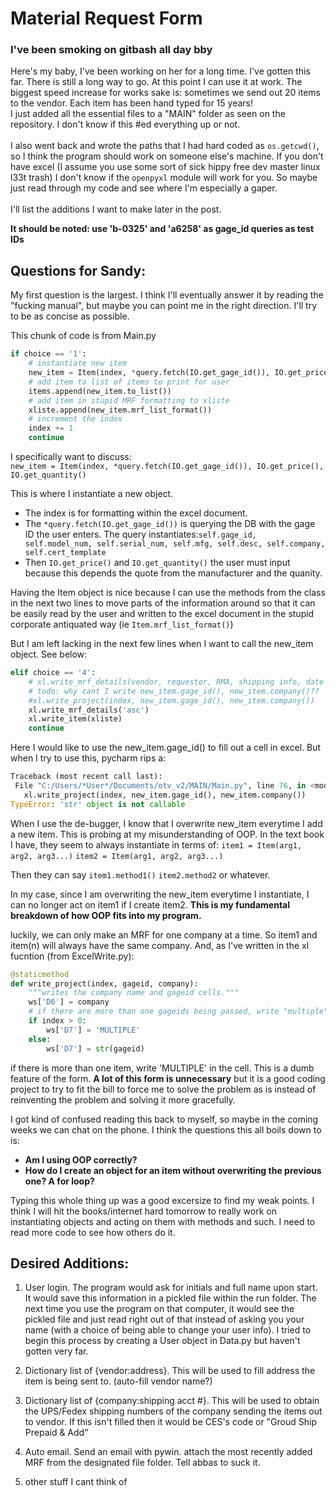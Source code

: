 # Material Request Form
### I've been smoking on gitbash all day bby

Here's my baby, I've been working on her for a long time. I've gotten this far. There is still a long way to go. At this point I can use it at work. The biggest speed increase for works sake is: sometimes we send out 20 items to the vendor. Each item has been hand typed for 15 years!<br/>
 I just added all the essential files to a "MAIN" folder as seen on the repository. I don't know if this #$%$ed everything up or not.<br/><br/> I also went back and wrote the paths that I had hard coded as `os.getcwd()`, so I think the program should work on someone else's machine. If you don't have excel (I assume you use some sort of sick hippy free dev master linux l33t trash) I don't know if the `openpyxl` module will work for you. So maybe just read through my code and see where I'm especially a gaper.<br/><br/> I'll list the additions I want to make later in the post.

__It should be noted: use 'b-0325' and 'a6258' as gage_id queries as test IDs__
## Questions for Sandy:
My first question is the largest. I think I'll eventually answer it by reading the "fucking manual", but maybe you can point me in the right direction. I'll try to be as concise as possible.

This chunk of code is from Main.py
```python
if choice == '1':
    # instantiate new item
    new_item = Item(index, *query.fetch(IO.get_gage_id()), IO.get_price(), IO.get_quantity())
    # add item to list of items to print for user
    items.append(new_item.to_list())
    # add item in stupid MRF formatting to xliste
    xliste.append(new_item.mrf_list_format())
    # increment the index
    index += 1
    continue
```
I specifically want to discuss: <br/>
`new_item = Item(index, *query.fetch(IO.get_gage_id()), IO.get_price(), IO.get_quantity()`

This is where I instantiate a new object.
* The index is for formatting within the excel document.
* The `*query.fetch(IO.get_gage_id())` is querying the DB with the gage ID the user enters.
The query instantiates:`self.gage_id, self.model_num, self.serial_num, self.mfg, self.desc, self.company, self.cert_template`
* Then `IO.get_price()` and `IO.get_quantity()` the user must input because this depends the quote from the manufacturer and the quanity.


Having the Item object is nice because I can use the methods from the class in the next two lines to move parts of the information around so that it can be easily read by the user and written to the excel document in the stupid corporate antiquated way (ie `Item.mrf_list_format()`)

But I am left lacking in the next few lines when I want to call the new_item object. See below:

```python
elif choice == '4':
    # xl.write_mrf_details(vendor, requestor, RMA, shipping info, date requested, date required, cert_type, interval, cal to mfg specs)
    # todo: why cant I write new_item.gage_id(), new_item.company()??
    #xl.write_project(index, new_item.gage_id(), new_item.company())
    xl.write_mrf_details('asc')
    xl.write_item(xliste)
    continue
```
Here I would like to use the new_item.gage_id() to fill out a cell in excel. But when I try to use this, pycharm rips a:
 ```python
Traceback (most recent call last):
  File "C:/Users/*User*/Documents/otv_v2/MAIN/Main.py", line 76, in <module>
    xl.write_project(index, new_item.gage_id(), new_item.company())
TypeError: 'str' object is not callable
```
When I use the de-bugger, I know that I overwrite new_item everytime I add a new item. This is probing at my misunderstanding of OOP. In the text book I have, they seem to always instantiate in terms of: `item1 = Item(arg1, arg2, arg3...)` `item2 = Item(arg1, arg2, arg3...)`

Then they can say `item1.method1()` `item2.method2` or whatever.

In my case, since I am overwriting the new_item everytime I instantiate, I can no longer act on item1 if I create item2. __This is my fundamental breakdown of how OOP fits into my program.__

luckily, we can only make an MRF for one company at a time. So item1 and item(n) will always have the same company. And, as I've written in the xl fucntion (from ExcelWrite.py):

```python
@staticmethod
def write_project(index, gageid, company):
    """writes the company name and gageid cells."""
    ws['D6'] = company
    # if there are more than one gageids being passed, write "multiple"
    if index > 0:
        ws['D7'] = 'MULTIPLE'
    else:
        ws['D7'] = str(gageid)
```

if there is more than one item, write 'MULTIPLE' in the cell. This is a dumb feature of the form. __A lot of this form is unnecessary__ but it is a good coding project to try to fit the bill to force me to solve the problem as is instead of reinventing the problem and solving it more gracefully.

I got kind of confused reading this back to myself, so maybe in the coming weeks we can chat on the phone. I think the questions this all boils down to is:
* __Am I using OOP correctly?__
* __How do I create an object for an item without overwriting the previous one? A for loop?__

Typing this whole thing up was a good excersize to find my weak points. I think I will hit the books/internet hard tomorrow to really work on instantiating objects and acting on them with methods and such. I need to read more code to see how others do it.

## Desired Additions:
1. User login. The program would ask for initials and full name upon start. It would save this information in a pickled file within the run folder. The next time you use the program on that computer, it would see the pickled file and just read right out of that instead of asking you your name (with a choice of being able to change your user info). I tried to begin this process by creating a User object in Data.py but haven't gotten very far.

2. Dictionary list of {vendor:address}. This will be used to fill address the item is being sent to. (auto-fill vendor name?)

3. Dictionary list of {company:shipping acct #}. This will be used to obtain the UPS/Fedex shipping numbers of the company sending the items out to vendor. If this isn't filled then it would be CES's code or "Groud Ship Prepaid & Add"

4. Auto email. Send an email with pywin. attach the most recently added MRF from the designated file folder. Tell abbas to suck it.

5. other stuff I cant think of
